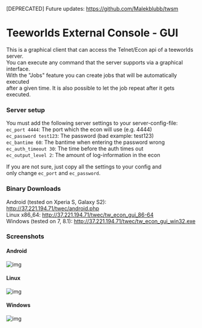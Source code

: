 [DEPRECATED]
Future updates: https://github.com/Malekblubb/twsm  
  
    
Teeworlds External Console - GUI
================================

This is a graphical client that can access the Telnet/Econ api of a teeworlds server.  
You can execute any command that the server supports via a graphical interface.  
With the "Jobs" feature you can create jobs that will be automatically executed  
after a given time. It is also possible to let the job repeat after it gets executed.  




  
### Server setup
You must add the following server settings to your server-config-file:  
`ec_port 4444`: The port which the econ will use (e.g.  4444)  
`ec_password test123`: The password (bad example: test123)  
`ec_bantime 60`: The bantime when entering the password wrong  
`ec_auth_timeout 30`: The time before the auth times out  
`ec_output_level 2`: The amount of log-information in the econ  

If you are not sure, just copy all the settings to your config and  
only change `ec_port` and `ec_password`.  
  
  
  
### Binary Downloads
Android (tested on Xperia S, Galaxy S2): http://37.221.194.71/twec/android.php  
Linux x86_64: http://37.221.194.71/twec/tw_econ_gui_86-64  
Windows (tested on 7, 8.1): http://37.221.194.71/twec/tw_econ_gui_win32.exe  
  
  
  
### Screenshots

#### Android
![img](http://37.221.194.71/img/android1.png)

  
#### Linux
![img](http://37.221.194.71/img/twec0.png)

  
#### Windows
![img](http://37.221.194.71/img/twec1.png)
